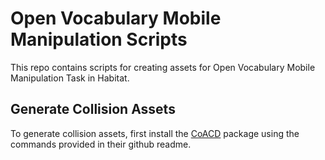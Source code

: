 # Open Vocabulary Mobile Manipulation Scripts

This repo contains scripts for creating assets for Open Vocabulary Mobile Manipulation Task in Habitat.

## Generate Collision Assets
To generate collision assets, first install the [CoACD](https://github.com/SarahWeiii/CoACD) package using the commands provided in their github readme.
